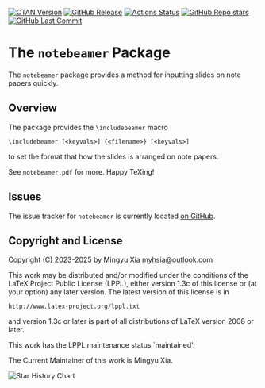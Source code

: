 [![CTAN Version](https://img.shields.io/ctan/v/notebeamer)](https://ctan.org/pkg/notebeamer)
[![GitHub Release](https://img.shields.io/github/v/release/myhsia/notebeamer)](https://github.com/myhsia/notebeamer/releases/latest)
[![Actions Status](https://github.com/myhsia/notebeamer/workflows/Automated%20testing/badge.svg)](https://github.com/myhsia/notebeamer/actions)
[![GitHub Repo stars](https://img.shields.io/github/stars/myhsia/notebeamer)](https://github.com/myhsia/notebeamer)
[![GitHub Last Commit](https://img.shields.io/github/last-commit/myhsia/notebeamer)](https://github.com/myhsia/notebeamer/commits)

The `notebeamer` Package
========================

The `notebeamer` package provides a method for inputting slides on note
papers quickly.

Overview
--------

The package provides the `\includebeamer` macro

    \includebeamer [<keyvals>] {<filename>} [<keyvals>]

to set the format that how the slides is arranged on note papers.

See `notebeamer.pdf` for more. Happy TeXing!

Issues
------

The issue tracker for `notebeamer` is currently located
[on GitHub](https://github.com/myhsia/notebeamer/issues).

Copyright and License
---------------------

Copyright (C) 2023-2025 by Mingyu Xia <myhsia@outlook.com>

This work may be distributed and/or modified under the conditions
of the LaTeX Project Public License (LPPL), either version 1.3c of
this license or (at your option) any later version.
The latest version of this license is in

    http://www.latex-project.org/lppl.txt

and version 1.3c or later is part of all distributions of LaTeX
version 2008 or later.

This work has the LPPL maintenance status `maintained'.

The Current Maintainer of this work is Mingyu Xia.

![Star History Chart](https://api.star-history.com/svg?repos=myhsia/notebeamer&type=Date&theme=dark)
